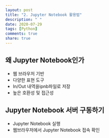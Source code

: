 ```yaml
---
layout: post
title: "2. Jupyter Notebook 활용법"
description: " "
date: 2020-07-29
tags: [Python]
comments: true
share: true
---
```



## 왜 Jupyter Notebook인가

- 웹 브라우저 기반
- 다양한 표현 도구
- In/Out 내역을ipnb파일로 저장
- 높은 호환성 및 접근성

## Jupyter Notebook 서버 구동하기

- Jupyter Notebook 실행
- 웹브라우저에서 Jupyter Notebook 접속 확인
